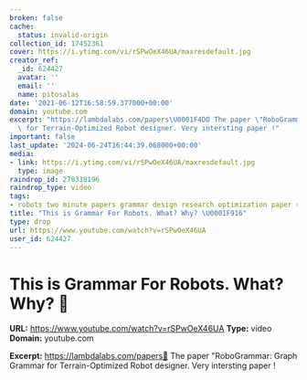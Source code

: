 ```yaml
---
broken: false
cache:
  status: invalid-origin
collection_id: 17452361
cover: https://i.ytimg.com/vi/rSPwOeX46UA/maxresdefault.jpg
creator_ref:
  _id: 624427
  avatar: ''
  email: ''
  name: pitosalas
date: '2021-06-12T16:58:59.377000+00:00'
domain: youtube.com
excerpt: "https://lambdalabs.com/papers\U0001F4DD The paper \"RoboGrammar: Graph Grammar\
  \ for Terrain-Optimized Robot designer. Very intersting paper !"
important: false
last_update: '2024-06-24T16:44:39.068000+00:00'
media:
- link: https://i.ytimg.com/vi/rSPwOeX46UA/maxresdefault.jpg
  type: image
raindrop_id: 278318196
raindrop_type: video
tags:
- robots two minute papers grammar design research optimization paper robotics
title: "This is Grammar For Robots. What? Why? \U0001F916"
type: drop
url: https://www.youtube.com/watch?v=rSPwOeX46UA
user_id: 624427
---
```


# This is Grammar For Robots. What? Why? 🤖

**URL:** https://www.youtube.com/watch?v=rSPwOeX46UA
**Type:** video
**Domain:** youtube.com

**Excerpt:** https://lambdalabs.com/papers📝 The paper "RoboGrammar: Graph Grammar for Terrain-Optimized Robot designer. Very intersting paper !
